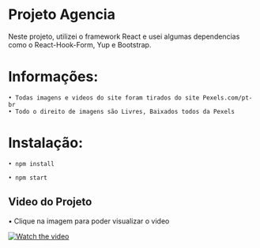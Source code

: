 
# Projeto Agencia

Neste projeto, utilizei o framework React e usei algumas dependencias como o React-Hook-Form, Yup e Bootstrap.

# Informações:

    • Todas imagens e videos do site foram tirados do site Pexels.com/pt-br
    • Todo o direito de imagens são Livres, Baixados todos da Pexels


# Instalação:

    • npm install

    • npm start


    
## Video do Projeto
  • Clique na imagem para poder visualizar o video

[![Watch the video](https://media-exp1.licdn.com/dms/image/C4D05AQFDAtADeajHlw/videocover-low/0/1629659088214?e=1629748800&v=beta&t=f2xZA_nNyGGfICDJ4lCnyAylLq692r6jHJE6-TgWT1U)](https://dms.licdn.com/playlist/C4D05AQFDAtADeajHlw/mp4-720p-30fp-crf28/0/1629659099833?e=1629748800&v=beta&t=Vi121FFmq5KiEbYtjQJ86Nw9c0o2k04OLVaurAJ_R8M)



